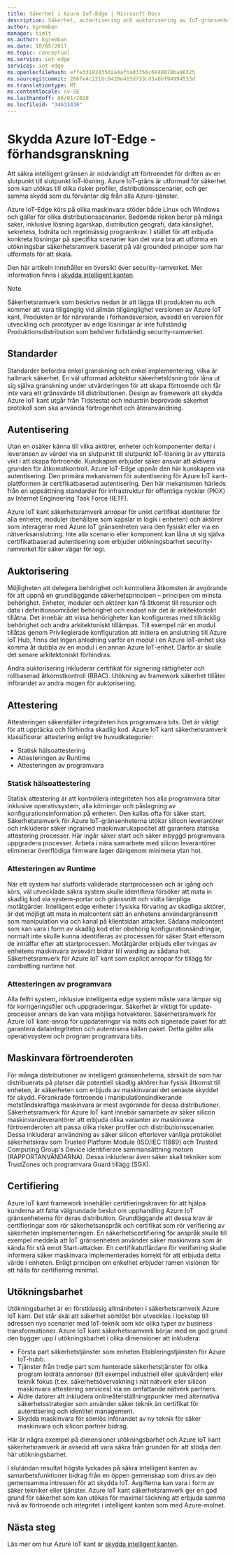 ```yaml
---
title: Säkerhet i Azure IoT-Edge | Microsoft Docs
description: Säkerhet, autentisering och auktorisering av IoT-gränsenheterna
author: kgremban
manager: timlt
ms.author: kgremban
ms.date: 10/05/2017
ms.topic: conceptual
ms.service: iot-edge
services: iot-edge
ms.openlocfilehash: effe33182435d2a4afbad3356c6840070ba96325
ms.sourcegitcommit: 266fe4c2216c0420e415d733cd3abbf94994533d
ms.translationtype: MT
ms.contentlocale: sv-SE
ms.lasthandoff: 06/01/2018
ms.locfileid: "34631436"
---
```

# <a name="securing-azure-iot-edge---preview"></a>Skydda Azure IoT-Edge - förhandsgranskning

Att säkra intelligent gränsen är nödvändigt att förtroendet för driften av en slutpunkt till slutpunkt IoT-lösning. Azure IoT-gräns är utformad för säkerhet som kan utökas till olika risker profiler, distributionsscenarier, och ger samma skydd som du förväntar dig från alla Azure-tjänster.

Azure IoT-Edge körs på olika maskinvara stöder både Linux och Windows och gäller för olika distributionsscenarier.  Bedömda risken beror på många saker, inklusive lösning ägarskap, distribution geografi, data känslighet, sekretess, lodräta och regelmässig programkrav.  I stället för att erbjuda konkreta lösningar på specifika scenarier kan det vara bra att utforma en utökningsbar säkerhetsramverk baserat på väl grounded principer som har utformats för att skala. 
 
Den här artikeln innehåller en översikt över security-ramverket. Mer information finns i [skydda intelligent kanten][lnk-edge-blog].

>[!NOTE]
>Säkerhetsramverk som beskrivs nedan är att lägga till produkten nu och kommer att vara tillgänglig vid allmän tillgänglighet versionen av Azure IoT kant. Produkten är för närvarande i förhandsversion, avsedd en version för utveckling och prototyper av edge lösningar är inte fullständig Produktionsdistribution som behöver fullständig security-ramverket.   

## <a name="standards"></a>Standarder

Standarder befordra enkel granskning och enkel implementering, vilka är hallmark säkerhet.  En väl utformad arkitektur säkerhetslösning bör låna ut sig själva granskning under utvärderingen för att skapa förtroende och får inte vara ett gränsvärde till distributionen.  Design av framework att skydda Azure IoT kant utgår från Tidstestat och industrin beprövade säkerhet protokoll som ska använda förtrogenhet och återanvändning. 

## <a name="authentication"></a>Autentisering

Utan en osäker känna till vilka aktörer, enheter och komponenter deltar i leveransen av värdet via en slutpunkt till slutpunkt IoT-lösning är av yttersta vikt i att skapa förtroende.  Kunskapen erbjuder säker ansvar att aktivera grunden för åtkomstkontroll.  Azure IoT-Edge uppnår den här kunskapen via autentisering.  Den primära mekanismen för autentisering för Azure IoT kant-plattformen är certifikatbaserad autentisering.  Den här mekanismen härleds från en uppsättning standarder för infrastruktur för offentliga nycklar (PKiX) av Internet Engineering Task Force (IETF).     

Azure IoT kant säkerhetsramverk anropar för unikt certifikat identiteter för alla enheter, moduler (behållare som kapslar in logik i enheten) och aktörer som interagerar med Azure IoT gränsenheten vara den fysiskt eller via en nätverksanslutning.  Inte alla scenario eller komponent kan låna ut sig själva certifikatbaserad autentisering som erbjuder utökningsbarhet security-ramverket för säker vägar för logi. 

## <a name="authorization"></a>Auktorisering

Möjligheten att delegera behörighet och kontrollera åtkomsten är avgörande för att uppnå en grundläggande säkerhetsprincipen – principen om minsta behörighet.  Enheter, moduler och aktörer kan få åtkomst till resurser och data i definitionsområdet behörighet och endast när det är arkitektoniskt tillåtna.  Det innebär att vissa behörigheter kan konfigureras med tillräcklig behörighet och andra arkitektoniskt tillämpas.  Till exempel när en modul tillåtas genom Privilegierade konfiguration att initiera en anslutning till Azure IoT Hub, finns det ingen anledning varför en modul i en Azure IoT-enhet ska komma åt dubbla av en modul i en annan Azure IoT-enhet.  Därför är skulle det senare arkitektoniskt förhindras. 

Andra auktorisering inkluderar certifikat för signering rättigheter och rollbaserad åtkomstkontroll (RBAC).  Utökning av framework säkerhet tillåter införandet av andra mogen för auktorisering. 

## <a name="attestation"></a>Attestering

Attesteringen säkerställer integriteten hos programvara bits.  Det är viktigt för att upptäcka och förhindra skadlig kod.  Azure IoT kant säkerhetsramverk klassificerar attestering enligt tre huvudkategorier:

* Statisk hälsoattestering
* Attesteringen av Runtime
* Attesteringen av programvara

### <a name="static-attestation"></a>Statisk hälsoattestering

Statisk attestering är att kontrollera integriteten hos alla programvara bitar inklusive operativsystem, alla körningar och påslagning av konfigurationsinformation på enheten.  Den kallas ofta för säker start.  Säkerhetsramverk för Azure IoT-gränsenheterna utökar silicon leverantörer och inkluderar säker ingrained maskinvarukapacitet att garantera statiska attestering processer. Här ingår säker start och säker inbyggd programvara uppgradera processer.  Arbeta i nära samarbete med silicon leverantörer eliminerar överflödiga firmware lager därigenom minimera ytan hot. 

### <a name="runtime-attestation"></a>Attesteringen av Runtime

När ett system har slutförts validerade startprocessen och är igång och körs, väl utvecklade säkra system skulle identifiera försöker att mata in skadlig kod via system-portar och gränssnitt och vidta lämpliga motåtgärder.  Intelligent edge enheter i fysiska förvaring av skadliga aktörer, är det möjligt att mata in malcontent sätt än enhetens användargränssnitt som manipulation via och kanal på klientsidan attacker.   Sådana malcontent som kan vara i form av skadlig kod eller obehörig konfigurationsändringar, normalt inte skulle kunna identifieras av processen för säker Start eftersom de inträffar efter att startprocessen.  Motåtgärder erbjuds eller tvingas av enhetens maskinvara avsevärt bidrar till warding av sådana hot.  Säkerhetsramverk för Azure IoT kant som explicit anropar för tillägg för combatting runtime hot.     

### <a name="software-attestation"></a>Attesteringen av programvara

Alla felfri system, inklusive intelligenta edge system måste vara lämpar sig för korrigeringsfiler och uppgraderingar.  Säkerhet är viktigt för update-processer annars de kan vara möjliga hotvektorer.  Säkerhetsramverk för Azure IoT kant-anrop för uppdateringar via mäts och signerade paket för att garantera dataintegriteten och autentisera källan paket.  Detta gäller alla operativsystem och program programvara bits. 

## <a name="hardware-root-of-trust"></a>Maskinvara förtroenderoten

För många distributioner av intelligent gränsenheterna, särskilt de som har distribuerats på platser där potentiell skadlig aktörer har fysisk åtkomst till enheten, är säkerheten som erbjuds av maskinvaran det senaste skyddet för skydd.  Förankrade förtroende i manipulationsindikerande motståndskraftiga maskinvara är mest avgörande för dessa distributioner.  Säkerhetsramverk för Azure IoT kant innebär samarbete av säker silicon maskinvaruleverantörer att erbjuda olika varianter av maskinvara förtroenderoten att passa olika risker profiler och distributionsscenarier. Dessa inkluderar användning av säker silicon efterlever vanliga protokollet säkerhetskrav som Trusted Platform Module (ISO/IEC 11889) och Trusted Computing Group's Device identifierare sammansättning motorn (RAPPORTANVÄNDARNA).  Dessa inkluderar även säker skall tekniker som TrustZones och programvara Guard tillägg (SGX). 

## <a name="certification"></a>Certifiering

Azure IoT kant framework innehåller certifieringskraven för att hjälpa kunderna att fatta välgrundade beslut om upphandling Azure IoT gränsenheterna för deras distribution.  Grundläggande att dessa krav är certifieringar som rör säkerhetsanspråk och certifikat som rör verifiering av säkerheten implementeringen.  En säkerhetscertifiering för anspråk skulle till exempel meddela att IoT gränsenheten använder säker maskinvara som är kända för stå emot Start-attacker. En certifikatutfärdare för verifiering skulle informera säker maskinvara implementerades korrekt för att erbjuda detta värde i enheten.  Enligt principen om enkelhet erbjuder ramen visionen för att hålla för certifiering minimal.   

## <a name="extensibility"></a>Utökningsbarhet

Utökningsbarhet är en förstklassig allmänheten i säkerhetsramverk Azure IoT kant.  Det står skäl att säkerhet sömlöst bör utvecklas i lockstep till adressen nya scenarier med IoT-teknik som kör olika typer av business transformationer.  Azure IoT kant säkerhetsramverk börjar med en god grund den bygger upp i utökningsbarhet i olika dimensioner att inkludera: 

* Första part säkerhetstjänster som enheten Etableringstjänsten för Azure IoT-hubb.
* Tjänster från tredje part som hanterade säkerhetstjänster för olika program lodräta annonser (till exempel industriell eller sjukvården) eller teknik fokus (t.ex. säkerhetsövervakning i nät nätverk eller silicon maskinvara attestering services) via en omfattande nätverk partners.
* Äldre datorer att inkludera onlineåterställningspunkter med alternativa säkerhetsstrategier som använder säker teknik än certifikat för autentisering och identitet management.
* Skydda maskinvara för sömlös införandet av ny teknik för säker maskinvara och silicon partner bidrag.

Här är några exempel på dimensioner utökningsbarhet och Azure IoT kant säkerhetsramverk är avsedd att vara säkra från grunden för att stödja den här utökningsbarhet. 

I slutändan resultat högsta lyckades på säkra intelligent kanten av samarbetsfunktioner bidrag från en öppen gemenskap som drivs av den gemensamma intressen för att skydda IoT.  Avgifterna kan vara i form av säker tekniker eller tjänster.  Azure IoT kant säkerhetsramverk ger en god grund för säkerhet som kan utökas för maximal täckning att erbjuda samma nivå av förtroende och integritet i intelligent kanten som med Azure-molnet.  

## <a name="next-steps"></a>Nästa steg

Läs mer om hur Azure IoT kant är [skydda intelligent kanten][lnk-edge-blog].

<!-- Links -->
[lnk-edge-blog]: https://azure.microsoft.com/blog/securing-the-intelligent-edge/ 